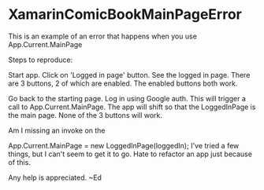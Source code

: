 # XamarinComicBookMainPageError
This is an example of an error that happens when you use App.Current.MainPage

Steps to reproduce:

Start app.
Click on 'Logged in page' button. 
See the logged in page. There are 3 buttons, 2 of which are enabled. The enabled buttons both work.

Go back to the starting page. 
Log in using Google auth. This will trigger a call to App.Current.MainPage. 
The app will shift so that the LoggedInPage is the main page.
None of the 3 buttons will work. 

Am I missing an invoke on the 

App.Current.MainPage = new LoggedInPage(loggedIn);
I've tried a few things, but I can't seem to get it to go. Hate to refactor an app just because of this. 

Any help is appreciated.
~Ed

